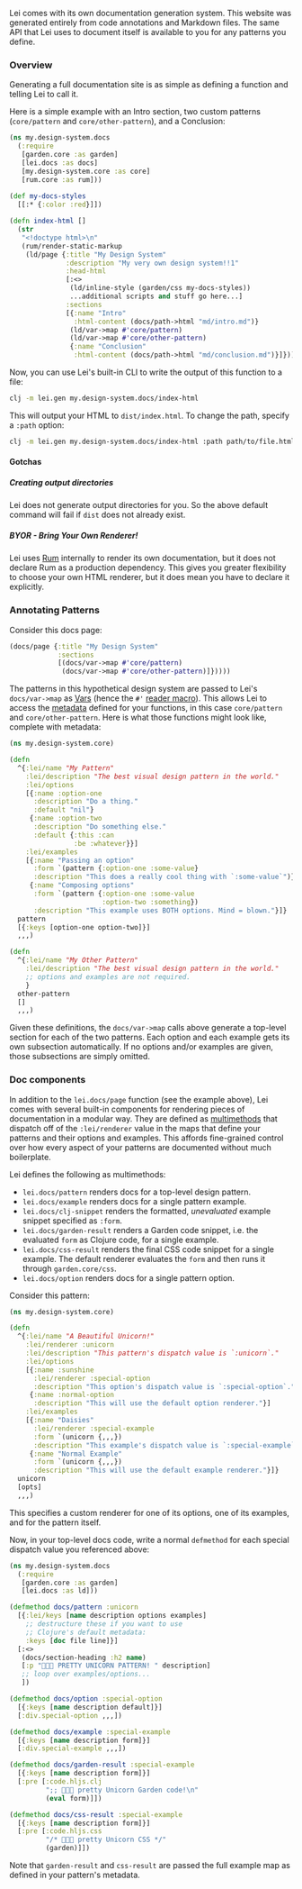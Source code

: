 Lei comes with its own documentation generation system. This website was generated entirely from code annotations and Markdown files. The same API that Lei uses to document itself is available to you for any patterns you define.

### Overview

Generating a full documentation site is as simple as defining a function and telling Lei to call it.

Here is a simple example with an Intro section, two custom patterns (`core/pattern` and `core/other-pattern`), and a Conclusion:

```clj
(ns my.design-system.docs
  (:require
   [garden.core :as garden]
   [lei.docs :as docs]
   [my.design-system.core :as core]
   [rum.core :as rum]))
 
(def my-docs-styles
  [[:* {:color :red}]])

(defn index-html []
  (str
   "<!doctype html>\n"
   (rum/render-static-markup
    (ld/page {:title "My Design System"
              :description "My very own design system!!1"
              :head-html
              [:<>
               (ld/inline-style (garden/css my-docs-styles))
               ...additional scripts and stuff go here...]
              :sections
              [{:name "Intro"
                :html-content (docs/path->html "md/intro.md")}
               (ld/var->map #'core/pattern)
               (ld/var->map #'core/other-pattern)
               {:name "Conclusion"
                :html-content (docs/path->html "md/conclusion.md")}]}))))
```

Now, you can use Lei's built-in CLI to write the output of this function to a file:

```bash
clj -m lei.gen my.design-system.docs/index-html
```

This will output your HTML to `dist/index.html`. To change the path, specify a `:path` option:

```bash
clj -m lei.gen my.design-system.docs/index-html :path path/to/file.html
```

#### Gotchas

##### Creating output directories

Lei does not generate output directories for you. So the above default command will fail if `dist` does not already exist.

##### BYOR - Bring Your Own Renderer!

Lei uses [Rum](https://github.com/tonsky/rum) internally to render its own documentation, but it does not declare Rum as a production dependency. This gives you greater flexibility to choose your own HTML renderer, but it does mean you have to declare it explicitly.

### Annotating Patterns

Consider this docs page:

```clj
(docs/page {:title "My Design System"
            :sections
            [(docs/var->map #'core/pattern)
             (docs/var->map #'core/other-pattern)]}))))
```

The patterns in this hypothetical design system are passed to Lei's `docs/var->map` as [Vars](https://clojure.org/reference/vars) (hence the `#'` [reader macro](https://clojure.org/reference/special_forms#var)). This allows Lei to access the [metadata](https://clojure.org/reference/metadata) defined for your functions, in this case `core/pattern` and `core/other-pattern`. Here is what those functions might look like, complete with metadata:

```clj
(ns my.design-system.core)

(defn
  ^{:lei/name "My Pattern"
    :lei/description "The best visual design pattern in the world."
    :lei/options
    [{:name :option-one
      :description "Do a thing."
      :default "nil"}
     {:name :option-two
      :description "Do something else."
      :default {:this :can
                :be :whatever}}]
    :lei/examples
    [{:name "Passing an option"
      :form `(pattern {:option-one :some-value}
      :description "This does a really cool thing with `:some-value`")}
     {:name "Composing options"
      :form `(pattern {:option-one :some-value
                       :option-two :something})
      :description "This example uses BOTH options. Mind = blown."}]}
  pattern
  [{:keys [option-one option-two]}]
  ,,,)

(defn
  ^{:lei/name "My Other Pattern"
    :lei/description "The best visual design pattern in the world."
    ;; options and examples are not required.
    }
  other-pattern
  []
  ,,,)
```

Given these definitions, the `docs/var->map` calls above generate a top-level section for each of the two patterns. Each option and each example gets its own subsection automatically. If no options and/or examples are given, those subsections are simply omitted.

### Doc components

In addition to the `lei.docs/page` function (see the example above), Lei comes with several built-in components for rendering pieces of documentation in a modular way. They are defined as [multimethods](https://clojure.org/reference/multimethods) that dispatch off of the `:lei/renderer` value in the maps that define your patterns and their options and examples. This affords fine-grained control over how every aspect of your patterns are documented without much boilerplate.

Lei defines the following as multimethods:

* `lei.docs/pattern` renders docs for a top-level design pattern.
* `lei.docs/example` renders docs for a single pattern example.
* `lei.docs/clj-snippet` renders the formatted, *unevaluated* example snippet specified as `:form`.
* `lei.docs/garden-result` renders a Garden code snippet, i.e. the evaluated `form` as Clojure code, for a single example.
* `lei.docs/css-result` renders the final CSS code snippet for a single example. The default renderer evaluates the `form` and then runs it through `garden.core/css`.
* `lei.docs/option` renders docs for a single pattern option.

Consider this pattern:

```clj
(ns my.design-system.core)

(defn
  ^{:lei/name "A Beautiful Unicorn!"
    :lei/renderer :unicorn
    :lei/description "This pattern's dispatch value is `:unicorn`."
    :lei/options
    [{:name :sunshine
      :lei/renderer :special-option
      :description "This option's dispatch value is `:special-option`."}
     {:name :normal-option
      :description "This will use the default option renderer."}]
    :lei/examples
    [{:name "Daisies"
      :lei/renderer :special-example
      :form `(unicorn {,,,})
      :description "This example's dispatch value is `:special-example`.")}
     {:name "Normal Example"
      :form `(unicorn {,,,})
      :description "This will use the default example renderer."}]}
  unicorn
  [opts]
  ,,,)
```

This specifies a custom renderer for one of its options, one of its examples, and for the pattern itself.

Now, in your top-level docs code, write a normal `defmethod` for each special dispatch value you referenced above:

```clj
(ns my.design-system.docs
  (:require
   [garden.core :as garden]
   [lei.docs :as ld]))

(defmethod docs/pattern :unicorn
  [{:lei/keys [name description options examples]
    ;; destructure these if you want to use
    ;; Clojure's default metadata:
    :keys [doc file line]}]
  [:<>
   (docs/section-heading :h2 name)
   [:p "🦄🌈✨ PRETTY UNICORN PATTERN! " description]
   ;; loop over examples/options...
   ])

(defmethod docs/option :special-option
  [{:keys [name description default]}]
  [:div.special-option ,,,])

(defmethod docs/example :special-example
  [{:keys [name description form]}]
  [:div.special-example ,,,])

(defmethod docs/garden-result :special-example
  [{:keys [name description form]}]
  [:pre [:code.hljs.clj
         ";; 🦄🌈✨ pretty Unicorn Garden code!\n"
         (eval form)]])

(defmethod docs/css-result :special-example
  [{:keys [name description form]}]
  [:pre [:code.hljs.css
         "/* 🦄🌈✨ pretty Unicorn CSS */"
         (garden)]])
```

Note that `garden-result` and `css-result` are passed the full example map as defined in your pattern's metadata.